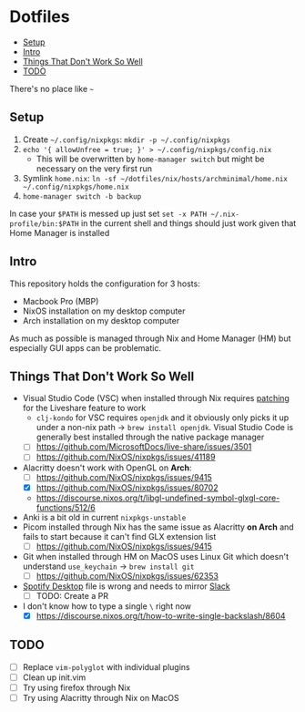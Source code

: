# Dotfiles

<!-- vim-markdown-toc GFM -->

* [Setup](#setup)
* [Intro](#intro)
* [Things That Don't Work So Well](#things-that-dont-work-so-well)
* [TODO](#todo)

<!-- vim-markdown-toc -->

There's no place like `~`

## Setup

1. Create `~/.config/nixpkgs`: `mkdir -p ~/.config/nixpkgs`
2. `echo '{ allowUnfree = true; }' > ~/.config/nixpkgs/config.nix`
    - This will be overwritten by `home-manager switch` but might be necessary on the very first run
3. Symlink `home.nix`: `ln -sf ~/dotfiles/nix/hosts/archminimal/home.nix ~/.config/nixpkgs/home.nix`
4. `home-manager switch -b backup`

In case your `$PATH` is messed up just set `set -x PATH ~/.nix-profile/bin:$PATH` in the current shell and things should just work given that Home Manager is installed

## Intro

This repository holds the configuration for 3 hosts:

-   Macbook Pro (MBP)
-   NixOS installation on my desktop computer
-   Arch installation on my desktop computer

As much as possible is managed through Nix and Home Manager (HM) but especially GUI apps can be problematic.

## Things That Don't Work So Well

-   Visual Studio Code (VSC) when installed through Nix requires [patching](https://discourse.nixos.org/t/vs-code-liveshare/7022) for the Liveshare feature to work
    -   `clj-kondo` for VSC requires `openjdk` and it obviously only picks it up under a non-nix path -> `brew install openjdk`. Visual Studio Code is generally best installed through the native package manager
    -   [ ] https://github.com/MicrosoftDocs/live-share/issues/3501
    -   [ ] https://github.com/NixOS/nixpkgs/issues/41189
-   Alacritty doesn't work with OpenGL on **Arch**:
    -   [ ] https://github.com/NixOS/nixpkgs/issues/9415
    -   [x] https://github.com/NixOS/nixpkgs/issues/80702
    -   https://discourse.nixos.org/t/libgl-undefined-symbol-glxgl-core-functions/512/6
-   Anki is a bit old in current `nixpkgs-unstable`
-   Picom installed through Nix has the same issue as Alacritty **on Arch** and fails to start because it can't find GLX extension list
    -   [ ] https://github.com/NixOS/nixpkgs/issues/9415
-   Git when installed through HM on MacOS uses Linux Git which doesn't understand `use_keychain` -> `brew install git`
    -   [ ] https://github.com/NixOS/nixpkgs/issues/62353
-   [Spotify Desktop](https://github.com/NixOS/nixpkgs/blob/master/pkgs/applications/networking/instant-messengers/slack/default.nix) file is wrong and needs to mirror [Slack](https://github.com/NixOS/nixpkgs/blob/master/pkgs/applications/audio/spotify/default.nix#L147)
    -   [ ] TODO: Create a PR
-   I don't know how to type a single `\` right now
    -   [x] https://discourse.nixos.org/t/how-to-write-single-backslash/8604

## TODO

-   [ ] Replace `vim-polyglot` with individual plugins
-   [ ] Clean up init.vim
-   [ ] Try using firefox through Nix
-   [ ] Try using Alacritty through Nix on MacOS
